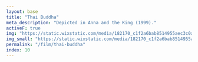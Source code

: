 ```yaml
---
layout: base
title: "Thai Buddha"
meta_description: "Depicted in Anna and the King (1999)."
activeF: true
img: "https://static.wixstatic.com/media/182170_c1f2a6bab8514955aec3c0acb76fef73~mv2.png"
img_small: "https://static.wixstatic.com/media/182170_c1f2a6bab8514955aec3c0acb76fef73~mv2.png"
permalink: "/film/thai-buddha"
index: 10
---
```

